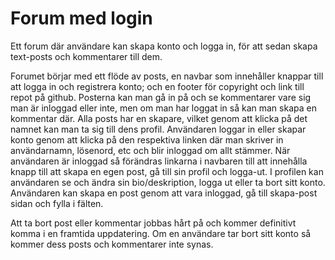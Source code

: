 # Forum med login
Ett forum där användare kan skapa konto och logga in, för att sedan skapa text-posts och kommentarer till dem. 

Forumet börjar med ett flöde av posts, en navbar som innehåller knappar till att logga in och registrera konto; och en footer för copyright och link till repot på github. Posterna kan man gå in på och se kommentarer vare sig man är inloggad eller inte, men om man har loggat in så kan man skapa en kommentar där. Alla posts har en skapare, vilket genom att klicka på det namnet kan man ta sig till dens profil. Användaren loggar in eller skapar konto genom att klicka på den respektiva linken där man skriver in användarnamn, lösenord, etc och blir inloggad om allt stämmer. När användaren är inloggad så förändras linkarna i navbaren till att innehålla knapp till att skapa en egen post, gå till sin profil och logga-ut. I profilen kan användaren se och ändra sin bio/deskription, logga ut eller ta bort sitt konto. Användaren kan skapa en post genom att vara inloggad, gå till skapa-post sidan och fylla i fälten. 

Att ta bort post eller kommentar jobbas hårt på och kommer definitivt komma i en framtida uppdatering. Om en användare tar bort sitt konto så kommer dess posts och kommentarer inte synas. 